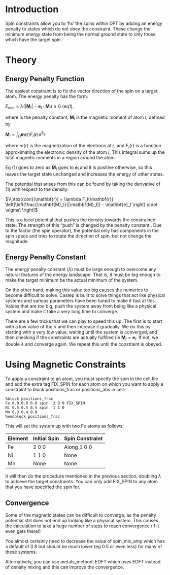 # Introduction

Spin constraints allow you to ‘fix’ the spins within DFT by adding an energy penalty to states which do not obey the constraint. These change the minimum energy state from being the normal ground state to only those which have the target spin.

# Theory
## Energy Penalty Function


The easiest constraint is to fix the vector direction of the spin on a target atom. The energy penalty has the form:

$E_\text{con} =  \lambda\left(|\mathbf{M}_I| - \mathbf{e}_I \cdot \mathbf{M}_I\right) \geq 0$                 (eq1),

where  is the penalty constant, $\mathbf{M}_I$ is the magnetic moment of atom $I$, defined by

$\mathbf{M}_I = \int_\Omega \mathbf{m}(\mathbf{r}) F_I(\mathbf{r}) d^3r$

where $m(r)$ is the magnetization of the electrons at $r$, and $F_I(r)$ is a function approximating the electronic density of the atom $I$. This integral sums up the total magnetic moments in a region around the atom.

Eq (1) goes to zero as $\mathbf{M}_I$ goes to $\mathbf{e}_I$ and it is positive otherwise, so this leaves the target state unchanged and increases the energy of other states. 

The potential that arises from this can be found by taking the derivative of (1) with respect to the density:

$V_\text{con}(\mathbf{r}) = \lambda  F_I(\mathbf{r}) \left[\left(\frac{\mathbf{M}_I}{|\mathbf{M}_I|} - \mathbf{e}_I \right) \cdot \sigma\ \right]$

This is a local potential that pushes the density towards the constrained state. The strength of this “push” is changed by the penalty constant . Due to the factor (the spin operator), the potential only has components in the spin space and tries to rotate the direction of spin, but not change the magnitude. 


## Energy Penalty Constant

The energy penalty constant ($\lambda$) must be large enough to overcome any natural features of the energy landscape. That is, it must be big enough to make the target minimum be the actual minimum of the system. 

On the other hand, making this value too big causes the numerics to become difficult to solve. Castep is built to solve things that act like physical systems and various parameters have been tuned to make it fast at this. Values that are too big, push the system away from being like a physical system and make it take a very long time to converge. 

There are a few tricks that we can play to speed this up. The first is to start with a low value of the $\lambda$ and then increase it gradually. We do this by starting with a very low value, waiting until the system is converged, and then checking if the constraints are actually fulfilled (ie $\mathbf{M}_I = \mathbf{e}_I$. If not, we double $\lambda$ and converge again. We repeat this until the constraint is obeyed. 



# Using Magnetic Constraints

To apply a constraint to an atom, you must specify the spin in the cell file and add the extra tag FIX_SPIN for each atom on which you want to apply a constraint to block positions_frac or positions_abs in cell:
```
%block positions_frac
Fe 0.0 0.0 0.0 spin  2 0 0 FIX_SPIN
Ni 0.5 0.5 0.5 spin  1 1 0 
Mn 0.3 0.4 0.0 
%endblock positions_frac
```

This will set the system up with two Fe atoms as follows: 

| Element | Initial Spin | Spin Constraint |
|---------|--------------|-----------------|
| Fe      | 2 0 0        | Along 1 0 0     |
| Ni      | 1 1 0        | None            |
| Mn      | None         | None            |

It will then do the procedure mentioned in the previous section, doubling $\lambda$ to achieve the target constraints. You can only add FIX_SPIN to any atom that you have specified the spin for.

## Convergence

Some of the magnetic states can be difficult to converge, as the penalty potential still does not end up looking like a physical system. This causes the calculation to take a huge number of steps to reach convergence (if it even gets there!)

You almost certainly need to decrease the value of spin_mix_amp which has a default of 0.8 but should be much lower (eg 0.5 or even less) for many of these systems. 

Alternatively, you can use metals_method: EDFT which uses EDFT instead of density mixing and this can improve the convergence.